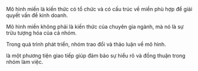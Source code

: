<!--@Mô hình miền (Domain Models)-->

Mô hình miền là kiến thức có tổ chức và có cấu trúc về miền phù hợp để giải quyết vấn đề kinh doanh.

Mô hình miền không phải là kiến thức của chuyên gia ngành, mà nó là sự trừu tượng hóa của cả nhóm.

Trong quá trình phát triển, nhóm  trao đổi và thảo luận về mô hình.
 


<!-- hiểu -->
<!--Mô hình miền   giúp tổ chức và hiểu rõ ràng      --> 
là một phương tiện giao tiếp giúp đảm bảo sự hiểu rõ và đồng thuận trong nhóm làm việc.


 